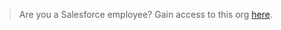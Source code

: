 > Are you a Salesforce employee? Gain access to this org [here](https://github.com/orgs/salesforcecli/sso/sign_up).
